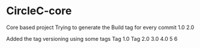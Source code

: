 # CircleC-core

Core based project
Trying to generate the Build tag for every commit
1.0
2.0

Added the tag versioning using some tags
Tag 1.0
Tag 2.0
3.0
4.0
5
6
